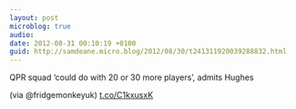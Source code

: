 ```yaml
---
layout: post
microblog: true
audio: 
date: 2012-08-31 00:10:19 +0100
guid: http://samdeane.micro.blog/2012/08/30/t241311920039288832.html
---
```

QPR squad ‘could do with 20 or 30 more players’, admits Hughes

(via @fridgemonkeyuk) [t.co/C1kxusxK](http://t.co/C1kxusxK)
